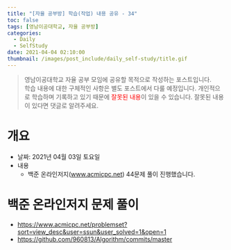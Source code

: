 ```yaml
---
title: "[자율 공부방] 학습(작업) 내용 공유 - 34"
toc: false
tags: [영남이공대학교, 자율 공부방]
categories:
  - Daily
  - SelfStudy
date: 2021-04-04 02:10:00
thumbnail: /images/post_include/daily_self-study/title.gif
---
```

> 영남이공대학교 자율 공부 모임에 공유할 목적으로 작성하는 포스트입니다.  
> 학습 내용에 대한 구체적인 사항은 별도 포스트에서 다룰 예정입니다.
> 개인적으로 학습하며 기록하고 있기 때문에 <font color='red'>잘못된 내용</font>이 있을 수 있습니다. 잘못된 내용이 있다면 댓글로 알려주세요.  

# 개요
* 날짜: 2021년 04월 03일 토요일
* 내용
    * 백준 온라인저지(www.acmicpc.net) 44문제 풀이 진행했습니다.

# 백준 온라인저지 문제 풀이
* https://www.acmicpc.net/problemset?sort=view_desc&user=ssun&user_solved=1&open=1
* https://github.com/960813/Algorithm/commits/master